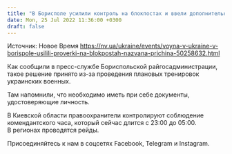 ```yaml
---
title: "В Борисполе усилили контроль на блокпостах и ввели дополнительные меры безопасности"
date: Mon, 25 Jul 2022 11:36:00 +0300
draft: false
---
```

Источник: Новое Время https://nv.ua/ukraine/events/voyna-v-ukraine-v-borispole-usilili-proverki-na-blokpostah-nazvana-prichina-50258632.html


 Как сообщили в пресс-службе Бориспольской райгосадминистрации, такое решение принято из-за проведения плановых тренировок украинских военных.

Там напомнили, что необходимо иметь при себе документы, удостоверяющие личность.

В Киевской области правоохранители контролируют соблюдение комендантского часа, который сейчас длится с 23:00 до 05:00. В регионах проводятся рейды.

Присоединяйтесь к нам в соцсетях Facebook, Telegram и Instagram.
